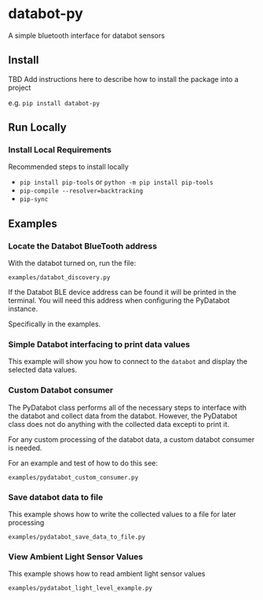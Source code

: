 # databot-py
A simple bluetooth interface for databot sensors

## Install

TBD Add instructions here to describe how to install the package into a project

e.g.
`pip install databot-py`

## Run Locally

### Install Local Requirements

Recommended steps to install locally

* `pip install pip-tools` or `python -m pip install pip-tools`
* `pip-compile --resolver=backtracking`
* `pip-sync`

## Examples

### Locate the Databot BlueTooth address

With the databot turned on, run the file:

`examples/databot_discovery.py`

If the Databot BLE device address can be found it will be printed in the terminal.  You will need this address when configuring the PyDatabot instance.

Specifically in the examples.

### Simple Databot interfacing to print data values

This example will show you how to connect to the `databot` and display the selected data values.

### Custom Databot consumer

The PyDatabot class performs all of the necessary steps to interface with the databot and collect data from the databot.  However, the PyDatabot class does not do anything with the collected data excepti to print it.

For any custom processing of the databot data, a custom databot consumer is needed.

For an example and test of how to do this see:

`examples/pydatabot_custom_consumer.py`

### Save databot data to file

This example shows how to write the collected values to a file for later processing

`examples/pydatabot_save_data_to_file.py`

### View Ambient Light Sensor Values

This example shows how to read ambient light sensor values

`examples/pydatabot_light_level_example.py`
